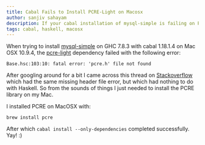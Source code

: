 ```yaml
---
title: Cabal Fails to Install PCRE-Light on Macosx
author: sanjiv sahayam
description: If your cabal installation of mysql-simple is failing on PCRE-Light, you may want to install the PCRE library on macosx.
tags: cabal, haskell, macosx
---
```


When trying to install [mysql-simple](http://hackage.haskell.org/package/mysql-simple-0.2.1.1) on GHC 7.8.3 with cabal 1.18.1.4 on Mac OSX 10.9.4, the [pcre-light](https://hackage.haskell.org/package/pcre-light) dependency failed with the following error:

    Base.hsc:103:10: fatal error: 'pcre.h' file not found

After googling around for a bit I came across this thread on [Stackoverflow](https://stackoverflow.com/questions/22555561/error-building-fatal-error-pcre-h-no-such-file-or-directory/22559967) which had the same missing header file error, but which had nothing to do with Haskell. So from the sounds of things I just needed to install the PCRE library on my Mac.

I installed PCRE on MacOSX with:

    brew install pcre

After which ```cabal install --only-dependencies``` completed successfully. Yay! :)
